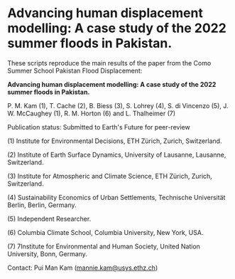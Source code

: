 # Advancing human displacement modelling: A case study of the 2022 summer floods in Pakistan.
These scripts reproduce the main results of the paper from the Como Summer School Pakistan Flood Displacement:

**Advancing human displacement modelling: A case study of the 2022 summer floods in Pakistan.**

P. M. Kam (1), T. Cache (2), B. Biess (3), S. Lohrey (4), S. di Vincenzo (5), J. W. McCaughey (1), R. M. Horton (6) and L. Thalheimer (7)

Publication status: Submitted to Earth's Future for peer-review

(1) Institute for Environmental Decisions, ETH Zürich, Zurich, Switzerland.

(2) Institute of Earth Surface Dynamics, University of Lausanne, Lausanne, Switzerland.

(3) Institute for Atmospheric and Climate Science, ETH Zürich, Zurich, Switzerland.

(4) Sustainability Economics of Urban Settlements, Technische Universität Berlin, Berlin, Germany.

(5) Independent Researcher.

(6) Columbia Climate School, Columbia University, New York, USA.

(7) 7Institute for Environmental and Human Society, United Nation University, Bonn, Germany.

Contact: Pui Man Kam (mannie.kam@usys.ethz.ch)
